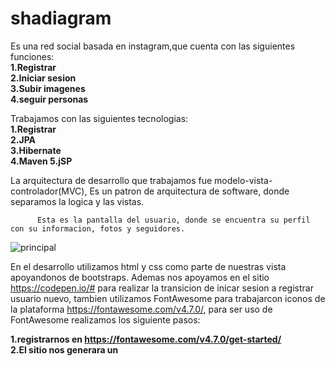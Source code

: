 # shadiagram
Es una red social basada en instagram,que cuenta con las siguientes funciones: <br>
<b>1.Registrar<br>
   2.Iniciar sesion<br>
   3.Subir imagenes<br>
   4.seguir personas </b> <br>
   
   
Trabajamos con las siguientes tecnologias: <br>
<b>1.Registrar<br>
   2.JPA<br>
   3.Hibernate<br>
   4.Maven
   5.jSP</b> <br>
   
   
   
   La arquitectura de desarrollo que trabajamos fue modelo-vista-controlador(MVC), Es un patron de arquitectura de software, donde separamos la logica y las vistas.
     
   
          Esta es la pantalla del usuario, donde se encuentra su perfil con su informacion, fotos y seguidores.

![principal](https://user-images.githubusercontent.com/38700066/80266984-72da9280-8664-11ea-9b3b-5be327c2f3b9.jpeg )



En el desarrollo utilizamos html y css como parte de nuestras vista apoyandonos de bootstraps. Ademas nos apoyamos en el sitio https://codepen.io/# para realizar la transicion de inicar sesion a registrar usuario nuevo, tambien utilizamos FontAwesome para trabajarcon iconos de la plataforma https://fontawesome.com/v4.7.0/, para ser uso de FontAwesome realizamos los siguiente pasos:<br>

 <b>1.registrarnos en https://fontawesome.com/v4.7.0/get-started/<br>
 2.El sitio nos generara un <script>, el cual lo tendremos que poner en nuestro HEAD de nuestro documento.html<br>
 3.Para hacer uso de algun icono del sitio, solo seleccionamos el icono y nos generara un codigo el cual tendremos que pegar en el lugar   que querramos que se establezca el icono en la pagina.</b> <br>
   
   
                         Estos son algunos ejemplos de iconos que encontraremos en FontAwesome
   ![iconos_Font](https://user-images.githubusercontent.com/38700066/80269171-e97e8c80-8672-11ea-89f6-22e35dd6d29f.PNG)
       
       
       
       
                       Estas 2 imagenes son el ingresar y registrar de la aplicacion red social
![ingresar-registrar](https://user-images.githubusercontent.com/38700066/80268334-e207b500-866b-11ea-9b11-8b67ab7d642b.jpg)


